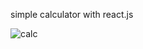 simple calculator with react.js

![calc](https://user-images.githubusercontent.com/114576496/232607466-489e1ccc-34f9-4a6f-8742-4c39c3472afd.gif)
